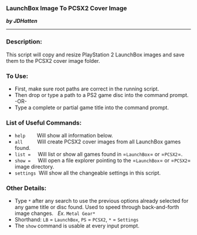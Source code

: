 ### LaunchBox Image To PCSX2 Cover Image
***by JDHatten***

---

### Description:
This script will copy and resize PlayStation 2 LaunchBox images and save them to the PCSX2 cover image folder.

### To Use:
- First, make sure root paths are correct in the running script.
- Then drop or type a path to a PS2 game disc into the command prompt.
<br>-OR-
- Type a complete or partial game title into the command prompt.

### List of Useful Commands:
- `help` &nbsp; &nbsp; &nbsp;&nbsp; Will show all information below.
- `all` &nbsp; &nbsp; &nbsp; &nbsp;&nbsp; Will create PCSX2 cover images from all LaunchBox games found.
- `list =` &nbsp; &nbsp; Will list or show all games found in =`LaunchBox`= or =`PCSX2`=.
- `show =` &nbsp; &nbsp; Will open a file explorer pointing to the =`LaunchBox`= or =`PCSX2`= image directory.
- `settings`&nbsp; Will show all the changeable settings in this script.

### Other Details:
- Type `*` after any search to use the previous options already selected for any game title or disc found. Used to speed through back-and-forth image changes. &nbsp; *Ex.* `Metal Gear*`
- Shorthand: `LB` = `LaunchBox`, `PS` = `PCSX2`, `*` = `Settings`
- The `show` command is usable at every input prompt.
